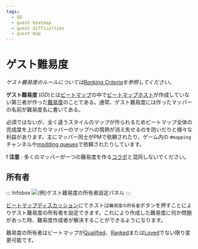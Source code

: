 ```yaml
---
tags:
  - GD
  - guest beatmap
  - guest difficulties
  - guest map
---
```


# ゲスト難易度

*ゲスト難易度のルールについては[Ranking Criteria](/wiki/Ranking_Criteria)を参照してください。*

**ゲスト難易度** (*GD*)とは[ビートマップ](/wiki/Beatmap)の中で[ビートマップホスト](/wiki/Beatmap/Beatmap_host)が作成していない第三者が作った[難易度](/wiki/Beatmap/Difficulty)のことである。通常、ゲスト難易度には作ったマッパーの名前が難易度名に書いてある。

必須ではないが、全く違うスタイルのマップが作られるためビートマップ全体の完成度を上げたりマッパーのマップへの情熱が消え失せるのを防いだりと様々な利益があります。主にマッパー同士がPMで依頼されたり、ゲーム内の `#mapping` チャンネルや[modding queues](/wiki/Community/Forum/Modding_Queues)で依頼されたりしています。

**! 注意** : 多くのマッパーが一つの難易度を作る[コラボ](/wiki/Beatmap/Beatmap_collaborations)と混同しないでください。

## 所有者

::: Infobox
![](img/gd_ownership.png "(例)ゲスト難易度の所有者設定パネル")
:::

[ビートマップディスカッション](/wiki/Beatmap_discussion)にてホストは`難易度の所有者`ボタンを押すことによりゲスト難易度の所有者を設定できます。これにより作成した難易度に何か問題があった時、難易度作成者が解決することができるようになります。

難易度の所有者はビートマップが[Qualified](/wiki/Beatmap/Category#qualified)、[Ranked](/wiki/Beatmap/Category#ranked)または[Loved](/wiki/Beatmap/Category#loved)でない限り変更可能です。
